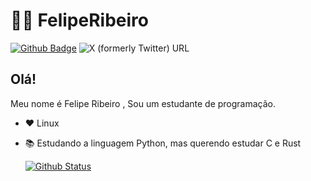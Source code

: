 # :man_technologist: FelipeRibeiro

[![Github Badge](https://img.shields.io/badge/-Github-000?style=flat-square&logo=Github&logoColor=white&link=https://github.com/lucasgdb)](https://github.com/Felipe2102)
![X (formerly Twitter) URL](https://img.shields.io/twitter/url?url=x.com%2Fkuroki9224)

## Olá!

Meu nome é Felipe Ribeiro , Sou um estudante de programação.

- :heart: Linux
- :books: Estudando a linguagem Python, mas querendo estudar C e Rust

  [![Github Status](https://github-readme-stats.vercel.app/api?username=Felipe2102&show_icons=true&title_color=fff&icon_color=79ff97&text_color=9f9f9f&bg_color=151515)](https://github.com/Felipe2102/Felipe2102)

